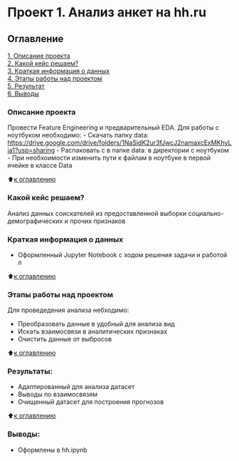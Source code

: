 # Проект 1. Анализ анкет на hh.ru

## Оглавление  
[1. Описание проекта](#Описание-проекта)  
[2. Какой кейс решаем?](#Какой-кейс-решаем)  
[3. Краткая информация о данных](#Краткая-информация-о-данных)  
[4. Этапы работы над проектом](#Этапы-работы-над-проектом)  
[5. Результат](#Результат)    
[6. Выводы](#Выводы) 

### Описание проекта    
Провести Feature Engineering и предварительный EDA.
Для работы с ноутбуком необходимо:
    - Скачать папку data: https://drive.google.com/drive/folders/1NaSidK2ur3fJwcJ2namaxcExMKhyLia1?usp=sharing
    - Распаковать с в папке data: в директории с ноутбуком
    - При необхоимости изменить пути к файлам в ноутбуке в первой ячейке в классе Data

:arrow_up:[к оглавлению](#Оглавление)


### Какой кейс решаем?    
Анализ данных соискателей из предоставленной выборки социально-демографических и прочих признаков


### Краткая информация о данных
* Оформленный Jupyter Notebook с ходом решения задачи и работой л
  
:arrow_up:[к оглавлению](#Оглавление)


### Этапы работы над проектом  
Для проведедения анализа небходимо:
- Преобразовать данные в удобный для анализа вид
- Искать взаимосвязи в аналитических признаках
- Очистить данные от выбросов

:arrow_up:[к оглавлению](#Оглавление)


### Результаты:   
- Адаптированный для анализа датасет
- Выводы по взаимосвязям
- Очищенный датасет для построения прогнозов

:arrow_up:[к оглавлению](#Оглавление)


### Выводы:  
* Оформлены в hh.ipynb